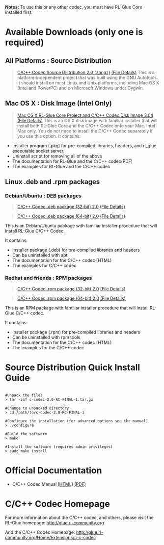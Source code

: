 **Notes:** To use this or any other codec, you must have RL-Glue Core installed first.



# Available Downloads (only one is required) #

## All Platforms : Source Distribution ##
> [C/C++ Codec Source Distribution 2.0 (.tar.gz)](http://rl-glue-ext.googlecode.com/files/c-codec-2.0.tar.gz) [(File Details)](http://code.google.com/p/rl-glue-ext/downloads/detail?name=c-codec-2.0.tar.gz)
> This is a platform-independent project that was built using the GNU Autotools.  It should install on most Linux and Unix platforms, including Mac OS X (Intel and PowerPC) and on Microsoft Windows under Cygwin.

## Mac OS X : Disk Image (Intel Only) ##
> [Mac OS X RL-Glue Core Project and C/C++ Codec Disk Image 3.04](http://rl-glue-ext.googlecode.com/files/RL-Glue-3.04-and-C-Codec.dmg) [(File Details)](http://code.google.com/p/rl-glue-ext/downloads/detail?name=RL-Glue-3.04-and-C-Codec.dmg)
This is an OS X disk image with familiar installer that will install both RL-Glue Core and the C/C++ Codec onto your Mac.  Intel Mac only. You do not need to install the C/C++ Codec separately if you use this option.
It contains:
  * Installer program (.pkg) for pre-compiled libraries, headers, and rl\_glue executable socket server.
  * Uninstall script for removing all of the above
  * The documentation for RL-Glue and the C/C++ codec(PDF)
  * The examples for RL-Glue and the C/C++ codec

## Linux .deb and .rpm packages ##


### Debian/Ubuntu : DEB packages ###
> [C/C++ Codec .deb package (32-bit) 2.0](http://rl-glue-ext.googlecode.com/files/rl-glue-c-codec_2.0-1_i386.deb) [(File Details)](http://code.google.com/p/rl-glue-ext/downloads/detail?name=rl-glue-c-codec_2.0-1_i386.deb)


> [C/C++ Codec .deb package (64-bit) 2.0](http://rl-glue-ext.googlecode.com/files/rl-glue-c-codec_2.0-1_amd64.deb) [(File Details)](http://code.google.com/p/rl-glue-ext/downloads/detail?name=rl-glue-c-codec_2.0-1_amd64.deb)

This is an Debian/Ubuntu package with familiar installer procedure that will install RL-Glue C/C++ Codec.

It contains:
  * Installer package (.deb) for pre-compiled libraries and headers
  * Can be uninstalled with apt
  * The documentation for the C/C++ codec (HTML)
  * The examples for C/C++ codec
### Redhat and friends : RPM packages ###
> [C/C++ Codec .rpm package (32-bit) 2.0](http://rl-glue-ext.googlecode.com/files/rl-glue-c-codec-2.0-1.i386.rpm) [(File Details)](http://code.google.com/p/rl-glue-ext/downloads/detail?name=rl-glue-c-codec-2.0-1.i386.rpm)


> [C/C++ Codec .rpm package (64-bit) 2.0](http://rl-glue-ext.googlecode.com/files/rl-glue-c-codec-2.0-1.x86_64.rpm) [(File Details)](http://code.google.com/p/rl-glue-ext/downloads/detail?name=rl-glue-c-codec-2.0-1.x86_64.rpm)

This is an RPM package with familiar installer procedure that will install RL-Glue C/C++ codec.

It contains:
  * Installer package (.rpm) for pre-compiled libraries and headers
  * Can be uninstalled with rpm tools
  * The documentation for the C/C++ codec (HTML)
  * The examples for the C/C++ codec
# Source Distribution Quick Install Guide #
```bsh

#Unpack the files
> tar -zxf c-codec-2.0-RC-FINAL-1.tar.gz

#Change to unpacked directory
> cd /path/to/c-codec-2.0-RC-FINAL-1

#Configure the installation (for advanced options see the manual)
> ./configure

#Build the software
> make

#Install the software (requires admin privileges)
> sudo make install
```

# Official Documentation #
  * C/C++ Codec Manual [(HTML)](http://rl-glue-ext.googlecode.com/svn/trunk/projects/codecs/C/docs/html/index.html) [(PDF)](http://rl-glue-ext.googlecode.com/svn/trunk/projects/codecs/C/docs/C-Codec.pdf)

# C/C++ Codec Homepage #
For more information about the C/C++ codec, and others, please visit the RL-Glue homepage:
http://glue.rl-community.org

And the C/C++ Codec Homepage:
http://glue.rl-community.org/Home/Extensions/c-c-codec